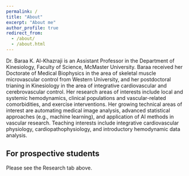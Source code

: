 ```yaml
---
permalink: /
title: "About"
excerpt: "About me"
author_profile: true
redirect_from: 
  - /about/
  - /about.html
---
```

Dr. Baraa K. Al-Khazraji is an Assistant Professor in the Department of Kinesiology, Faculty of Science, McMaster University. Baraa received her Doctorate of Medical Biophysics in the area of skeletal muscle microvascular control from Western University, and her postdoctoral trianing in Kinesiology in the area of integrative cardiovascular and cerebrovascular control. Her research areas of interests include local and systemic hemodynamics, clinical populations and vascular-related comorbidities, and exercise interventions. Her growing technical areas of interest are automating medical image analysis, advanced statistical approaches (e.g., machine learning), and application of AI methods in vascular research. Teaching interests include integrative cardiovascular physiology, cardiopathophysiology, and introductory hemodynamic data analysis.

For prospective students
------
Please see the Research tab above.
